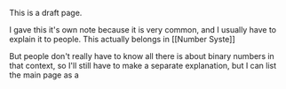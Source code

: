 This is a draft page.

I gave this it's own note because it is very common, and I usually have to explain it to people. This actually belongs in [[Number Syste]]

But people don't really have to know all there is about binary numbers in that context, so I'll still have to make a separate explanation, but I can list the main page as a 